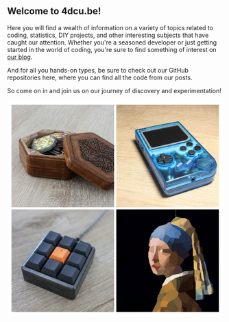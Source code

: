 ## Welcome to 4dcu.be! 


Here you will find a wealth of information 
on a variety of topics related to coding, statistics, DIY 
projects, and other interesting subjects that 
have caught our attention. Whether you're a 
seasoned developer or just getting started 
in the world of coding, you're sure to find 
something of interest on 
[our blog](https://blog.4dcu.be). 

And for all you hands-on types, be sure to 
check out our GitHub repositories here, where 
you can find all the code from our posts. 

So come on in and join us on our journey of 
discovery and experimentation!

![an overview of four projects that can be found on the website](./20230118_152019-COLLAGE-02.jpeg)
